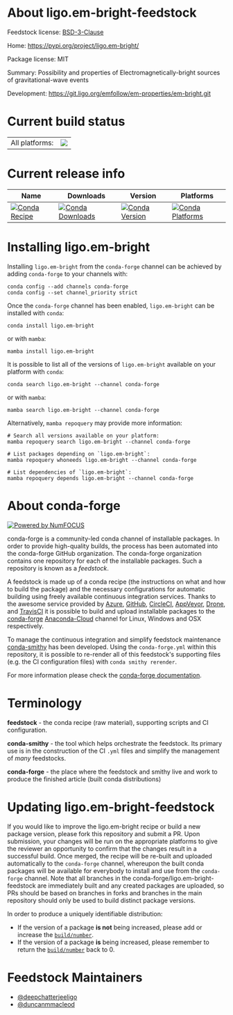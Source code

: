 About ligo.em-bright-feedstock
==============================

Feedstock license: [BSD-3-Clause](https://github.com/conda-forge/ligo.em-bright-feedstock/blob/main/LICENSE.txt)

Home: https://pypi.org/project/ligo.em-bright/

Package license: MIT

Summary: Possibility and properties of Electromagnetically-bright sources of gravitational-wave events

Development: https://git.ligo.org/emfollow/em-properties/em-bright.git

Current build status
====================


<table><tr><td>All platforms:</td>
    <td>
      <a href="https://dev.azure.com/conda-forge/feedstock-builds/_build/latest?definitionId=14063&branchName=main">
        <img src="https://dev.azure.com/conda-forge/feedstock-builds/_apis/build/status/ligo.em-bright-feedstock?branchName=main">
      </a>
    </td>
  </tr>
</table>

Current release info
====================

| Name | Downloads | Version | Platforms |
| --- | --- | --- | --- |
| [![Conda Recipe](https://img.shields.io/badge/recipe-ligo.em--bright-green.svg)](https://anaconda.org/conda-forge/ligo.em-bright) | [![Conda Downloads](https://img.shields.io/conda/dn/conda-forge/ligo.em-bright.svg)](https://anaconda.org/conda-forge/ligo.em-bright) | [![Conda Version](https://img.shields.io/conda/vn/conda-forge/ligo.em-bright.svg)](https://anaconda.org/conda-forge/ligo.em-bright) | [![Conda Platforms](https://img.shields.io/conda/pn/conda-forge/ligo.em-bright.svg)](https://anaconda.org/conda-forge/ligo.em-bright) |

Installing ligo.em-bright
=========================

Installing `ligo.em-bright` from the `conda-forge` channel can be achieved by adding `conda-forge` to your channels with:

```
conda config --add channels conda-forge
conda config --set channel_priority strict
```

Once the `conda-forge` channel has been enabled, `ligo.em-bright` can be installed with `conda`:

```
conda install ligo.em-bright
```

or with `mamba`:

```
mamba install ligo.em-bright
```

It is possible to list all of the versions of `ligo.em-bright` available on your platform with `conda`:

```
conda search ligo.em-bright --channel conda-forge
```

or with `mamba`:

```
mamba search ligo.em-bright --channel conda-forge
```

Alternatively, `mamba repoquery` may provide more information:

```
# Search all versions available on your platform:
mamba repoquery search ligo.em-bright --channel conda-forge

# List packages depending on `ligo.em-bright`:
mamba repoquery whoneeds ligo.em-bright --channel conda-forge

# List dependencies of `ligo.em-bright`:
mamba repoquery depends ligo.em-bright --channel conda-forge
```


About conda-forge
=================

[![Powered by
NumFOCUS](https://img.shields.io/badge/powered%20by-NumFOCUS-orange.svg?style=flat&colorA=E1523D&colorB=007D8A)](https://numfocus.org)

conda-forge is a community-led conda channel of installable packages.
In order to provide high-quality builds, the process has been automated into the
conda-forge GitHub organization. The conda-forge organization contains one repository
for each of the installable packages. Such a repository is known as a *feedstock*.

A feedstock is made up of a conda recipe (the instructions on what and how to build
the package) and the necessary configurations for automatic building using freely
available continuous integration services. Thanks to the awesome service provided by
[Azure](https://azure.microsoft.com/en-us/services/devops/), [GitHub](https://github.com/),
[CircleCI](https://circleci.com/), [AppVeyor](https://www.appveyor.com/),
[Drone](https://cloud.drone.io/welcome), and [TravisCI](https://travis-ci.com/)
it is possible to build and upload installable packages to the
[conda-forge](https://anaconda.org/conda-forge) [Anaconda-Cloud](https://anaconda.org/)
channel for Linux, Windows and OSX respectively.

To manage the continuous integration and simplify feedstock maintenance
[conda-smithy](https://github.com/conda-forge/conda-smithy) has been developed.
Using the ``conda-forge.yml`` within this repository, it is possible to re-render all of
this feedstock's supporting files (e.g. the CI configuration files) with ``conda smithy rerender``.

For more information please check the [conda-forge documentation](https://conda-forge.org/docs/).

Terminology
===========

**feedstock** - the conda recipe (raw material), supporting scripts and CI configuration.

**conda-smithy** - the tool which helps orchestrate the feedstock.
                   Its primary use is in the construction of the CI ``.yml`` files
                   and simplify the management of *many* feedstocks.

**conda-forge** - the place where the feedstock and smithy live and work to
                  produce the finished article (built conda distributions)


Updating ligo.em-bright-feedstock
=================================

If you would like to improve the ligo.em-bright recipe or build a new
package version, please fork this repository and submit a PR. Upon submission,
your changes will be run on the appropriate platforms to give the reviewer an
opportunity to confirm that the changes result in a successful build. Once
merged, the recipe will be re-built and uploaded automatically to the
`conda-forge` channel, whereupon the built conda packages will be available for
everybody to install and use from the `conda-forge` channel.
Note that all branches in the conda-forge/ligo.em-bright-feedstock are
immediately built and any created packages are uploaded, so PRs should be based
on branches in forks and branches in the main repository should only be used to
build distinct package versions.

In order to produce a uniquely identifiable distribution:
 * If the version of a package **is not** being increased, please add or increase
   the [``build/number``](https://docs.conda.io/projects/conda-build/en/latest/resources/define-metadata.html#build-number-and-string).
 * If the version of a package **is** being increased, please remember to return
   the [``build/number``](https://docs.conda.io/projects/conda-build/en/latest/resources/define-metadata.html#build-number-and-string)
   back to 0.

Feedstock Maintainers
=====================

* [@deepchatterjeeligo](https://github.com/deepchatterjeeligo/)
* [@duncanmmacleod](https://github.com/duncanmmacleod/)

